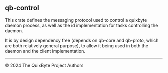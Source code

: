 ## qb-control

This crate defines the messaging protocol used to
control a quixbyte daemon process, as well as the id
implementation for tasks controlling the daemon.

It is by design dependency free (depends on qb-core and qb-proto,
which are both relatively general purpose), to allow it being used
in both the daemon and the client implementation.

----

&copy; 2024 The QuixByte Project Authors
